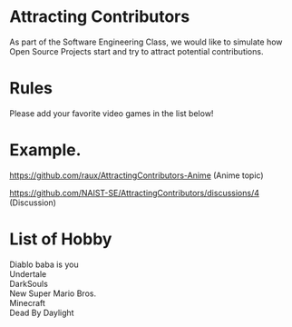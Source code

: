 # Attracting Contributors
As part of the Software Engineering Class, we would like to simulate how Open Source Projects start and try to attract potential contributions.

# Rules

Please add your favorite video games in the list below! 

# Example. 
https://github.com/raux/AttractingContributors-Anime (Anime topic)

https://github.com/NAIST-SE/AttractingContributors/discussions/4 (Discussion)

# List of Hobby
Diablo
baba is you</br>
Undertale</br>
DarkSouls</br>
New Super Mario Bros.</br>
Minecraft</br>
Dead By Daylight</br>

